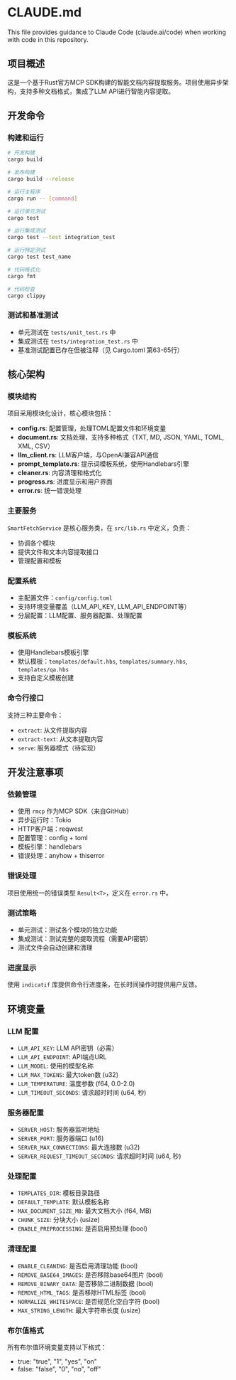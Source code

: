 # CLAUDE.md

This file provides guidance to Claude Code (claude.ai/code) when working with code in this repository.

## 项目概述

这是一个基于Rust官方MCP SDK构建的智能文档内容提取服务。项目使用异步架构，支持多种文档格式，集成了LLM API进行智能内容提取。

## 开发命令

### 构建和运行
```bash
# 开发构建
cargo build

# 发布构建
cargo build --release

# 运行主程序
cargo run -- [command]

# 运行单元测试
cargo test

# 运行集成测试
cargo test --test integration_test

# 运行特定测试
cargo test test_name

# 代码格式化
cargo fmt

# 代码检查
cargo clippy
```

### 测试和基准测试
- 单元测试在 `tests/unit_test.rs` 中
- 集成测试在 `tests/integration_test.rs` 中
- 基准测试配置已存在但被注释（见 Cargo.toml 第63-65行）

## 核心架构

### 模块结构
项目采用模块化设计，核心模块包括：

- **config.rs**: 配置管理，处理TOML配置文件和环境变量
- **document.rs**: 文档处理，支持多种格式（TXT, MD, JSON, YAML, TOML, XML, CSV）
- **llm_client.rs**: LLM客户端，与OpenAI兼容API通信
- **prompt_template.rs**: 提示词模板系统，使用Handlebars引擎
- **cleaner.rs**: 内容清理和格式化
- **progress.rs**: 进度显示和用户界面
- **error.rs**: 统一错误处理

### 主要服务
`SmartFetchService` 是核心服务类，在 `src/lib.rs` 中定义，负责：
- 协调各个模块
- 提供文件和文本内容提取接口
- 管理配置和模板

### 配置系统
- 主配置文件：`config/config.toml`
- 支持环境变量覆盖（LLM_API_KEY, LLM_API_ENDPOINT等）
- 分层配置：LLM配置、服务器配置、处理配置

### 模板系统
- 使用Handlebars模板引擎
- 默认模板：`templates/default.hbs`, `templates/summary.hbs`, `templates/qa.hbs`
- 支持自定义模板创建

### 命令行接口
支持三种主要命令：
- `extract`: 从文件提取内容
- `extract-text`: 从文本提取内容
- `serve`: 服务器模式（待实现）

## 开发注意事项

### 依赖管理
- 使用 `rmcp` 作为MCP SDK（来自GitHub）
- 异步运行时：Tokio
- HTTP客户端：reqwest
- 配置管理：config + toml
- 模板引擎：handlebars
- 错误处理：anyhow + thiserror

### 错误处理
项目使用统一的错误类型 `Result<T>`，定义在 `error.rs` 中。

### 测试策略
- 单元测试：测试各个模块的独立功能
- 集成测试：测试完整的提取流程（需要API密钥）
- 测试文件会自动创建和清理

### 进度显示
使用 `indicatif` 库提供命令行进度条，在长时间操作时提供用户反馈。

## 环境变量

### LLM 配置
- `LLM_API_KEY`: LLM API密钥（必需）
- `LLM_API_ENDPOINT`: API端点URL
- `LLM_MODEL`: 使用的模型名称
- `LLM_MAX_TOKENS`: 最大token数 (u32)
- `LLM_TEMPERATURE`: 温度参数 (f64, 0.0-2.0)
- `LLM_TIMEOUT_SECONDS`: 请求超时时间 (u64, 秒)

### 服务器配置
- `SERVER_HOST`: 服务器监听地址
- `SERVER_PORT`: 服务器端口 (u16)
- `SERVER_MAX_CONNECTIONS`: 最大连接数 (u32)
- `SERVER_REQUEST_TIMEOUT_SECONDS`: 请求超时时间 (u64, 秒)

### 处理配置
- `TEMPLATES_DIR`: 模板目录路径
- `DEFAULT_TEMPLATE`: 默认模板名称
- `MAX_DOCUMENT_SIZE_MB`: 最大文档大小 (f64, MB)
- `CHUNK_SIZE`: 分块大小 (usize)
- `ENABLE_PREPROCESSING`: 是否启用预处理 (bool)

### 清理配置
- `ENABLE_CLEANING`: 是否启用清理功能 (bool)
- `REMOVE_BASE64_IMAGES`: 是否移除base64图片 (bool)
- `REMOVE_BINARY_DATA`: 是否移除二进制数据 (bool)
- `REMOVE_HTML_TAGS`: 是否移除HTML标签 (bool)
- `NORMALIZE_WHITESPACE`: 是否规范化空白字符 (bool)
- `MAX_STRING_LENGTH`: 最大字符串长度 (usize)

### 布尔值格式
所有布尔值环境变量支持以下格式：
- true: "true", "1", "yes", "on"
- false: "false", "0", "no", "off"